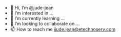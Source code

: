 - 👋 Hi, I’m @jude-jean
- 👀 I’m interested in ...
- 🌱 I’m currently learning ...
- 💞️ I’m looking to collaborate on ...
- 📫 How to reach me jjude.jean@etechnoserv.com

<!---
jude-jean/jude-jean is a ✨ special ✨ repository because its `README.md` (this file) appears on your GitHub profile.
You can click the Preview link to take a look at your changes.
--->
